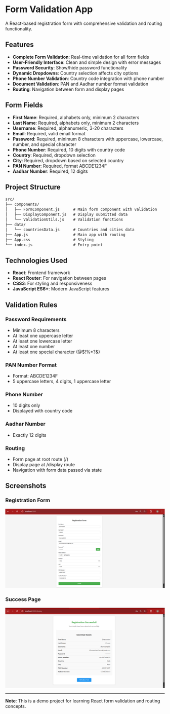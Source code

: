 # Form Validation App

A React-based registration form with comprehensive validation and routing functionality.

## Features

- **Complete Form Validation**: Real-time validation for all form fields
- **User-Friendly Interface**: Clean and simple design with error messages
- **Password Security**: Show/hide password functionality 
- **Dynamic Dropdowns**: Country selection affects city options
- **Phone Number Validation**: Country code integration with phone number
- **Document Validation**: PAN and Aadhar number format validation
- **Routing**: Navigation between form and display pages

## Form Fields

- **First Name**: Required, alphabets only, minimum 2 characters
- **Last Name**: Required, alphabets only, minimum 2 characters
- **Username**: Required, alphanumeric, 3-20 characters
- **Email**: Required, valid email format
- **Password**: Required, minimum 8 characters with uppercase, lowercase, number, and special character
- **Phone Number**: Required, 10 digits with country code
- **Country**: Required, dropdown selection
- **City**: Required, dropdown based on selected country
- **PAN Number**: Required, format ABCDE1234F
- **Aadhar Number**: Required, 12 digits


## Project Structure

```
src/
├── components/
│   ├── FormComponent.js      # Main form component with validation
│   ├── DisplayComponent.js   # Display submitted data
│   └── ValidationUtils.js    # Validation functions
├── data/
│   └── countriesData.js      # Countries and cities data
├── App.js                    # Main app with routing
├── App.css                   # Styling
└── index.js                  # Entry point
```

## Technologies Used

- **React**: Frontend framework
- **React Router**: For navigation between pages
- **CSS3**: For styling and responsiveness
- **JavaScript ES6+**: Modern JavaScript features

## Validation Rules

### Password Requirements
- Minimum 8 characters
- At least one uppercase letter
- At least one lowercase letter
- At least one number
- At least one special character (@$!%*?&)

### PAN Number Format
- Format: ABCDE1234F
- 5 uppercase letters, 4 digits, 1 uppercase letter

### Phone Number
- 10 digits only
- Displayed with country code

### Aadhar Number
- Exactly 12 digits



### Routing
- Form page at root route (/)
- Display page at /display route
- Navigation with form data passed via state



## Screenshots

### Registration Form
![Form Screenshot](screenshots/form.PNG)

### Success Page
![Success Screenshot](screenshots/success.PNG)

---

**Note**: This is a demo project for learning React form validation and routing concepts.